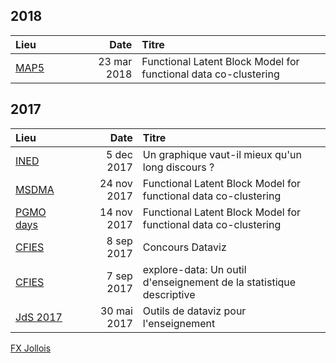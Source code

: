 <style>
td {
  min-width: 80px;
}
</style>


## 2018

| Lieu | Date | Titre |
|:----|-----:|:--|
| [MAP5](2018-03-23--Seminaire-MAP5/FunLBM.pdf) | 23 mar 2018 | Functional Latent Block Model  for functional data co-clustering |

## 2017

| Lieu | Date | Titre |
|:----|-----:|:--|
| [INED](2017-12-05--Seminaire-INED/) | 5 dec 2017 | Un graphique vaut-il mieux qu'un long discours ? |
| [MSDMA](2017-11-24--Seminaire-MSDMA/FunLBM.pdf) | 24 nov 2017 | Functional Latent Block Model  for functional data co-clustering |
| [PGMO days](2017-11-14--PGMO-days/FunLBM.pdf) | 14 nov 2017 | Functional Latent Block Model for functional data co-clustering |
| [CFIES](2017-09-08--CFIES--concours-Dataviz/) | 8 sep 2017 | Concours Dataviz |
| [CFIES](http://fxjollois.github.io/explore-data-presentation) | 7 sep 2017 | explore-data: Un outil d'enseignement de la statistique descriptive |
| [JdS 2017](2017-05-30--JdS--outils-dataviz/) | 30 mai 2017 | Outils de dataviz pour l'enseignement |

[FX Jollois](http://fxjollois.github.io)
